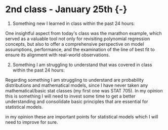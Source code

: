 # 2nd class - January 25th {-}

1. Something new I learned in class within the past 24 hours:

One insightful aspect from today's class was the marathon example, which served as a valuable tool not only for revisiting polynomial regression concepts, but also to offer a comprehensive perspective on model assumptions, performance, and the examination of the line of best fit to ensure its alignment with real-world observations. 

2. Something I am struggling to understand that was covered in class within the past 24 hours:

Regarding something I am struggling to understand are probability distributions and mathematical models, since I have never taken any mathematical/basic stat classes (my first one was STAT 705). In my opinion this is something I will need to invest some time to get a better understanding and consolidate basic principles that are essential for statistical models. 

in my opinion these are important points for statistical models which I will need to improve for sure.




